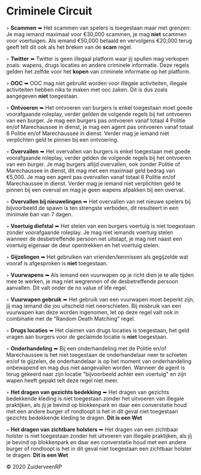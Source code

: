 # Criminele Circuit

◦ <b>Scammen</b> ➥ Het scammen van spelers is toegestaan maar met grenzen: Je mag iemand maximaal voor €30,000 scammen, je mag <b>niet</b> scammen voor voertuigen. Als iemand €50,000 betaald en vervolgens €20,000 terug geeft telt dit ook als het breken van de <b>scam</b> regel.

◦ <b>Twitter</b> ➥ Twitter is geen illegaal platform waar jij spullen mag verkopen zoals: wapens, drugs locaties en andere criminele informatie. Deze regels gelden het zelfde voor het <b>kopen</b> van criminele informatie op het platform.

◦ <b>OOC</b> ➥ OOC mag niet gebruikt worden voor illegale activiteiten, illegale activiteiten hebben niks te maken met ooc zaken. Dit is dus zoals aangegeven <b>niet</b> toegestaan.

◦ <b>Ontvoeren</b> ➥ Het ontvoeren van burgers is enkel toegestaan moet goede voorafgaande roleplay, verder gelden de volgende regels bij het ontvoeren van een burger. Je mag een burgers pas ontvoeren vanaf totaal 4 Politie en/of Marechaussee in dienst, je mag een agent pas ontvoeren vanaf totaal 6 Politie en/of Marechaussee in dienst. Verder mag je iemand niet verplichten geld te pinnen bij een ontvoering.

◦ <b>Overvallen</b> ➥ Het overvallen van burgers is enkel toegestaan met goede voorafgaande roleplay, verder gelden de volgende regels bij het ontvoeren van een burger. Je mag burgers altijd overvallen, ook zonder Politie of Marechaussee in dienst, dit mag met een maximaal geld bedrag van €5,000. Je mag een agent pas overvallen vanaf totaal 6 Politie en/of Marechaussee in dienst. Verder mag je iemand niet verplichten geld te pinnen bij een overval en mag je geen wapens afpakken bij een overval.

◦ <b>Overvallen bij nieuwelingen</b> ➥ Het overvallen van net nieuwe spelers bij bijvoorbeeld de spawn is ten strengste verboden, dit resulteert in een minimale ban van 7 dagen.

◦ <b>Voertuig diefstal</b> ➥ Het stelen van een burgers voertuig is niet toegestaan zonder voorafgaande roleplay. Je mag niet iemands voertuig stelen wanneer de desbetreffende persoon net uitstapt, je mag niet naast een voertuig eigenaar de deur opentrekken en het voertuig stelen.

◦ <b>Gijzelingen</b> ➥ Het gebruiken van vrienden/kennissen als gegijzelde wat vooraf is afgesproken is <b>niet</b> toegestaan. 

◦ <b>Vuurwapens</b> ➥ Als iemand een vuurwapen op je richt dien je te alle tijden mee te werken, je mag niet wegrennen of de desbetreffende persoon aanvallen. Dit valt onder de no value of life regel.

◦ <b>Vuurwapen gebruik</b> ➥ Het gebruik van een vuurwapen moet beperkt zijn, jij mag iemand die jou uitscheld niet neerschieten. Bij misbruik van een vuurwapen kan deze worden ingenomen, let op deze regel valt ook in combinatie met de "Random Death Matching" regel.

◦ <b>Drugs locaties</b> ➥ Het claimen van drugs locaties is toegestaan, het geld vragen aan burgers voor de geclaimde locatie is <b>niet</b> toegestaan.

◦ <b>Onderhandeling</b> ➥ Bij een onderhandeling met de Politie en/of Marechaussee is het niet toegestaan de onderhandelaar neer te schieten en/of te gijzelen, de onderhandelaar is op het moment van onderhandeling onbewapend en mag dus niet aangevallen worden. Wanneer de agent is terug gekeerd naar zijn locatie "bijvoorbeeld achter een voertuig" en zijn wapen heeft gepakt telt deze regel niet meer.

◦ <b>Het dragen van gezichts bedekking</b> ➥ Het dragen van gezichts bedekkende kleding is niet toegestaan zonder het uitvoeren van illegale praktijken, als jij je bevind op blokkenpark en daar een converstatie houd met een andere burger of rondloopt is het in dit geval niet toegestaan gezichts bedekkende kleding te dragen. <b>Dit is een Wet</b>

◦ <b>Het dragen van zichtbare holsters</b> ➥ Het dragen van een zichtbaar holster is niet toegestaan zonder het uitvoeren van illegale praktijken, als jij je bevind op blokkenpark en daar een converstatie houd met een andere burger of rondloopt is het in dit geval niet toegestaan een zichtbaar holster te dragen. <b>Dit is een Wet</b>

© 2020 ZuiderveenRP
